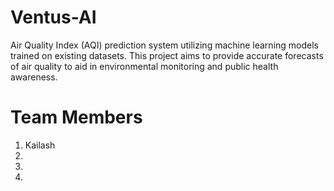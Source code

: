 # Ventus-AI
Air Quality Index (AQI) prediction system utilizing machine learning models trained on existing datasets. This project aims to provide accurate forecasts of air quality to aid in environmental monitoring and public health awareness.

# Team Members
1. Kailash
2.
3.
4.